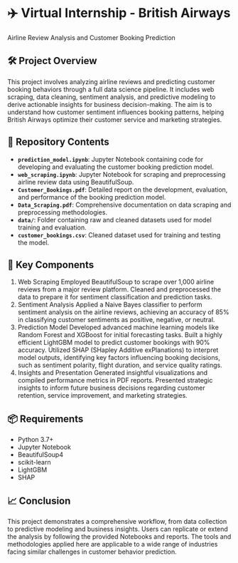 # ✈️ Virtual Internship - British Airways
Airline Review Analysis and Customer Booking Prediction

## 🛠 Project Overview
This project involves analyzing airline reviews and predicting customer booking behaviors through a full data science pipeline. It includes web scraping, data cleaning, sentiment analysis, and predictive modeling to derive actionable insights for business decision-making. The aim is to understand how customer sentiment influences booking patterns, helping British Airways optimize their customer service and marketing strategies.

## 📂 Repository Contents
- **`prediction_model.ipynb`**: Jupyter Notebook containing code for developing and evaluating the customer booking prediction model.  
- **`web_scraping.ipynb`**: Jupyter Notebook for scraping and preprocessing airline review data using BeautifulSoup.  
- **`Customer_Bookings.pdf`**: Detailed report on the development, evaluation, and performance of the booking prediction model.  
- **`Data_Scraping.pdf`**: Comprehensive documentation on data scraping and preprocessing methodologies.  
- **`data/`**: Folder containing raw and cleaned datasets used for model training and evaluation.  
- **`customer_bookings.csv`**: Cleaned dataset used for training and testing the model. 
## 🔑 Key Components
1. Web Scraping
Employed BeautifulSoup to scrape over 1,000 airline reviews from a major review platform.
Cleaned and preprocessed the data to prepare it for sentiment classification and prediction tasks.
2. Sentiment Analysis
Applied a Naive Bayes classifier to perform sentiment analysis on the airline reviews, achieving an accuracy of 85% in classifying customer sentiments as positive, negative, or neutral.
3. Prediction Model
Developed advanced machine learning models like Random Forest and XGBoost for initial forecasting tasks.
Built a highly efficient LightGBM model to predict customer bookings with 90% accuracy.
Utilized SHAP (SHapley Additive exPlanations) to interpret model outputs, identifying key factors influencing booking decisions, such as sentiment polarity, flight duration, and service quality ratings.
4. Insights and Presentation
Generated insightful visualizations and compiled performance metrics in PDF reports.
Presented strategic insights to inform future business decisions regarding customer retention, service improvement, and marketing strategies.
## 📦 Requirements
- Python 3.7+
- Jupyter Notebook
- BeautifulSoup4
- scikit-learn
- LightGBM
- SHAP
## 📈 Conclusion
This project demonstrates a comprehensive workflow, from data collection to predictive modeling and business insights. Users can replicate or extend the analysis by following the provided Notebooks and reports. The tools and methodologies applied here are applicable to a wide range of industries facing similar challenges in customer behavior prediction.
